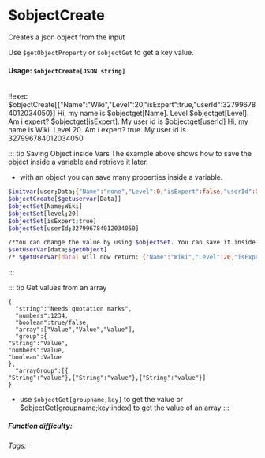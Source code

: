 # $objectCreate
Creates a json object from the input 

Use `$getObjectProperty` or `$objectGet` to get a key value.
#### Usage: `$objectCreate[JSON string]`
<br/>
<discord-messages>
	<discord-message :bot="false" role-color="#ffcc9a" author="Member">
		!!exec $objectCreate[{"Name":"Wiki","Level":20,"isExpert":true,"userId":327996784012034050}] Hi, my name is $objectget[Name]. Level $objectget[Level]. Am i expert? $objectget[isExpert]. My user id is $objectget[userId]
	</discord-message>
	<discord-message :bot="true" role-color="#0099ff" author="Custom Command" avatar="https://media.discordapp.net/avatars/725721249652670555/781224f90c3b841ba5b40678e032f74a.webp">
		Hi, my name is Wiki. Level 20. Am i expert? true. My user id is 327996784012034050
	</discord-message>
</discord-messages>

::: tip Saving Object inside Vars
The example above shows how to save the object inside a variable and retrieve it later.
- with an object you can save many properties inside a variable.
```sh
$initvar[user;Data;{"Name":"none","Level":0,"isExpert":false,"userId":0}]
$objectCreate[$getuservar[Data]]
$objectSet[Name;Wiki]
$objectSet[level;20]
$objectSet[isExpert;true]
$objectSet[userId;327996784012034050]

/*You can change the value by using $objectSet. You can save it inside a var by using $getObject*/
$setUserVar[data;$getObject]
/* $getUserVar[data] will now return: {"Name":"Wiki","Level":20,"isExpert":true,"userId":327996784012034050}*/

```
:::

::: tip  Get values from an array
```
{
  "string":"Needs quotation marks",
  "numbers":1234,
  "boolean":true/false,
  "array":["Value","Value","Value"],
  "group":{
"String":"Value",
"numbers":Value,
"boolean":Value
},
  "arrayGroup":[{
"String":"value"},{"String":"value"},{"String":"value"}]
}
```
* use `$objectGet[groupname;key]` to get the value or $objectGet[groupname;key;index] to get the value of an array
:::

##### Function difficulty: <Badge type="danger" text="Difficult" vertical="middle" /> 
###### Tags: <Badge type="tip" text="create" vertical="middle" /> <Badge type="tip" text="object" vertical="middle" /> <Badge type="tip" text="json" vertical="middle" />
